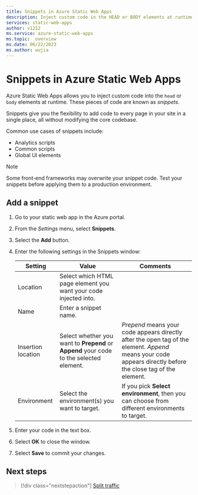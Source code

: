 ```yaml
---
title: Snippets in Azure Static Web Apps
description: Inject custom code in the HEAD or BODY elements at runtime in Azure Static Web Apps 
services: static-web-apps
author: v1212
ms.service: azure-static-web-apps
ms.topic:  overview
ms.date: 06/22/2023
ms.author: wujia
---
```


# Snippets in Azure Static Web Apps

Azure Static Web Apps allows you to inject custom code into the `head` or `body` elements at runtime. These pieces of code are known as *snippets*.

Snippets give you the flexibility to add code to every page in your site in a single place, all without modifying the core codebase.

Common use cases of snippets include:

- Analytics scripts
- Common scripts
- Global UI elements

> [!NOTE]
> Some front-end frameworks may overwrite your snippet code. Test your snippets before applying them to a production environment.

## Add a snippet

1. Go to your static web app in the Azure portal.

1. From the *Settings* menu, select **Snippets**.

1. Select the **Add** button.

1. Enter the following settings in the Snippets window:

    | Setting | Value | Comments |
    |---|---|---|
    | Location | Select which HTML page element you want your code injected into. | |
    | Name | Enter a snippet name. | |
    | Insertion location | Select whether you want to **Prepend** or **Append** your code to the selected element. | *Prepend* means your code appears directly after the open tag of the element. *Append* means your code appears directly before the close tag of the element. |
    | Environment | Select the environment(s) you want to target. | If you pick **Select environment**, then you can choose from different environments to target. |

1. Enter your code in the text box.

1. Select **OK** to close the window.

1. Select **Save** to commit your changes.

## Next steps

> [!div class="nextstepaction"]
> [Split traffic](./traffic-splitting.md)
